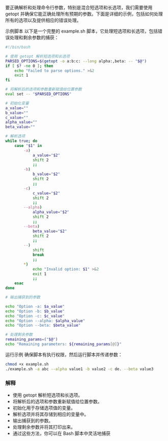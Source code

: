 要正确解析和处理命令行参数，特别是混合短选项和长选项，我们需要使用 getopt 并确保它能正确处理所有预期的参数。下面是详细的示例，包括如何处理所有的选项以及提供相应的错误处理。

示例脚本
以下是一个完整的 example.sh 脚本，它处理短选项和长选项，包括错误处理和剩余参数的捕获：

```bash
#!/bin/bash

# 使用 getopt 解析短选项和长选项
PARSED_OPTIONS=$(getopt -o a:b:c: --long alpha:,beta: -- "$@")
if [ $? -ne 0 ]; then
    echo "Failed to parse options." >&2
    exit 1
fi

# 将解析后的选项和参数重新赋值给位置参数
eval set -- "$PARSED_OPTIONS"

# 初始化变量
a_value=""
b_value=""
c_value=""
alpha_value=""
beta_value=""

# 解析选项
while true; do
    case "$1" in
        -a)
            a_value="$2"
            shift 2
            ;;
        -b)
            b_value="$2"
            shift 2
            ;;
        -c)
            c_value="$2"
            shift 2
            ;;
        --alpha)
            alpha_value="$2"
            shift 2
            ;;
        --beta)
            beta_value="$2"
            shift 2
            ;;
        --)
            shift
            break
            ;;
        *)
            echo "Invalid option: $1" >&2
            exit 1
            ;;
    esac
done

# 输出捕获到的参数

echo "Option -a: $a_value"
echo "Option -b: $b_value"
echo "Option -c: $c_value"
echo "Option --alpha: $alpha_value"
echo "Option --beta: $beta_value"

# 处理剩余参数
remaining_params=("$@")
echo "Remaining parameters: ${remaining_params[@]}"
```


运行示例
确保脚本有执行权限，然后运行脚本并传递参数：

```sh
chmod +x example.sh
./example.sh -a abc --alpha value1 -b value2 -c de. --beta value3
```


### 解释
- 使用 getopt 解析短选项和长选项。
- 将解析后的选项和参数重新赋值给位置参数。
- 初始化用于存储选项值的变量。
- 解析选项并将其存储到相应的变量中。
- 输出捕获到的参数。
- 处理剩余参数并将其打印出来。
- 通过这些方法，你可以在 Bash 脚本中灵活地捕获